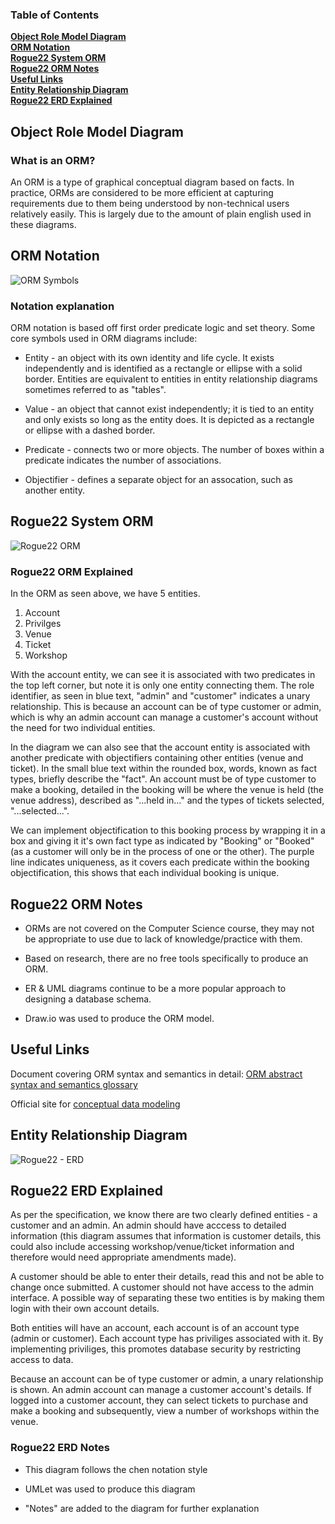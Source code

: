 ### Table of Contents
**[Object Role Model Diagram](#object-role-model-diagram)**<br>
**[ORM Notation](#orm-notation)**<br>
**[Rogue22 System ORM](#rogue22-system-orm)**<br>
**[Rogue22 ORM Notes](#rogue22-orm-notes)**<br>
**[Useful Links](#useful-links)**<br>
**[Entity Relationship Diagram](#entity-relationship-diagram)**<br>
**[Rogue22 ERD Explained](#rogue22-erd-explained)**<br>

## Object Role Model Diagram

### What is an ORM?

An ORM is a type of graphical conceptual diagram based on facts. In practice, ORMs are considered to be more efficient at capturing requirements due to them being understood by non-technical users relatively easily. This is largely due to the amount of plain english used in these diagrams. 

## ORM Notation

![ORM Symbols](https://www.softwareideas.net/i/DirectImage/1933/orm-symbols-overview)


### Notation explanation

ORM notation is based off first order predicate logic and set theory. Some core symbols used in ORM diagrams include:

* Entity - an object with its own identity and life cycle. It exists independently and is identified as a rectangle or ellipse with a solid border. Entities are equivalent to entities in entity relationship diagrams sometimes referred to as "tables".

* Value - an object that cannot exist independently; it is tied to an entity and only exists so long as the entity does. It is depicted as a rectangle or ellipse with a dashed border.

* Predicate - connects two or more objects. The number of boxes within a predicate indicates the number of associations.

* Objectifier - defines a separate object for an assocation, such as another entity.

## Rogue22 System ORM

![Rogue22 ORM](https://github.com/ruthlennonatu/rogue22/blob/dev/Documentation/Database/rogue22_ORM.png)

### Rogue22 ORM Explained

In the ORM as seen above, we have 5 entities.

1. Account
2. Privilges
3. Venue
4. Ticket
5. Workshop

With the account entity, we can see it is associated with two predicates in the top left corner, but note it is only one entity connecting them. The role identifier, as seen in blue text, "admin" and "customer" indicates a unary relationship. This is because an account can be of type customer or admin, which is why an admin account can manage a customer's account without the need for two individual entities.

In the diagram we can also see that the account entity is associated with another predicate with objectifiers containing other entities (venue and ticket). In the small blue text within the rounded box, words, known as fact types, briefly describe the "fact". An account must be of type customer to make a booking, detailed in the booking will be where the venue is held (the venue address), described as "...held in..." and the types of tickets selected, "...selected...".

We can implement objectification to this booking process by wrapping it in a box and giving it it's own fact type as indicated by "Booking" or "Booked" (as a customer will only be in the process of one or the other). The purple line indicates uniqueness, as it covers each predicate within the booking objectification, this shows that each individual booking is unique.

## Rogue22 ORM Notes

* ORMs are not covered on the Computer Science course, they may not be appropriate to use due to lack of knowledge/practice with them.

* Based on research, there are no free tools specifically to produce an ORM.

* ER & UML diagrams continue to be a more popular approach to designing a database schema.

* Draw.io was used to produce the ORM model.

## Useful Links
Document covering ORM syntax and semantics in detail: [ORM abstract syntax and semantics glossary](https://gitlab.com/orm-syntax-and-semantics/orm-syntax-and-semantics-docs)

Official site for [conceptual data modeling](http://www.orm.net/#:~:text=Dr%20Terry%20Halpin%20is%20a,and%20over%20200%20technical%20papers.)


## Entity Relationship Diagram

![Rogue22 - ERD](https://github.com/ruthlennonatu/rogue22/blob/dev/Documentation/Database/rogue22_ERD_chennnotation.png)

## Rogue22 ERD Explained

As per the specification, we know there are two clearly defined entities - a customer and an admin. An admin should have acccess to detailed information (this diagram assumes that information is customer details, this could also include accessing workshop/venue/ticket information and therefore would need appropriate amendments made).

A customer should be able to enter their details, read this and not be able to change once submitted. A customer should not have access to the admin interface. A possible way of separating these two entities is by making them login with their own account details. 

Both entities will have an account, each account is of an account type (admin or customer). Each account type has priviliges associated with it. By implementing priviliges, this promotes database security by restricting access to data.

Because an account can be of type customer or admin, a unary relationship is shown. An admin account can manage a customer account's details. If logged into a customer account, they can select tickets to purchase and make a booking and subsequently, view a number of workshops within the venue.

### Rogue22 ERD Notes

* This diagram follows the chen notation style

* UMLet was used to produce this diagram

* "Notes" are added to the diagram for further explanation